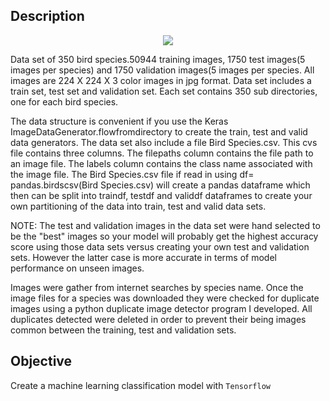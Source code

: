 
## Description

 <p align="center">
  <img src="https://www.google.com/imgres?imgurl=https%3A%2F%2Fstorage.googleapis.com%2Fkaggle-datasets-images%2F534640%2F978100%2F13c0e07ffd22fa6876d02514310d4cb8%2Fdataset-card.jpg%3Ft%3D2020-02-29-23-01-19&imgrefurl=https%3A%2F%2Fwww.kaggle.com%2Fgpiosenka%2F100-bird-species&tbnid=Z1gybfYzhUknTM&vet=12ahUKEwje_5GOxuX1AhWJM8AKHdVoCaUQMygCegUIARCyAQ..i&docid=TNp7JPKe2VodOM&w=1200&h=1200&q=bird%20classification%20kaggle&ved=2ahUKEwje_5GOxuX1AhWJM8AKHdVoCaUQMygCegUIARCyAQ">
</p>


Data set of 350 bird species.50944 training images, 1750 test images(5 images per species) and 1750 validation images(5 images per species.
All images are 224 X 224 X 3 color images in jpg format. Data set includes a train set, test set and validation set. Each set contains 350 sub directories, one for each bird species. 

The data structure is convenient if you use the Keras ImageDataGenerator.flowfromdirectory to create the train, test and valid data generators. The data set also include a file Bird Species.csv. This cvs file contains three columns. The filepaths column contains the file path to an image file. The labels column contains the class name associated with the image file. The Bird Species.csv file if read in using df= pandas.birdscsv(Bird Species.csv) will create a pandas dataframe which then can be split into traindf, testdf and validdf dataframes to create your own partitioning of the data into train, test and valid data sets.

NOTE: The test and validation images in the data set were hand selected to be the "best" images so your model will probably get the highest accuracy score using those data sets versus creating your own test and validation sets. However the latter case is more accurate in terms of model performance on unseen images.

Images were gather from internet searches by species name. Once the image files for a species was downloaded they were checked for duplicate images using a python duplicate image detector program I developed. All duplicates detected were deleted in order to prevent their being images common between the training, test and validation sets.

## Objective

Create a machine learning classification model with `Tensorflow`
